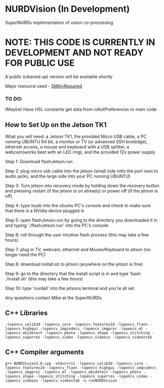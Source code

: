 # NURDVision (In Development)
SuperNURDs implementation of vision co-processing
# NOTE: THIS CODE IS CURRENTLY IN DEVELOPMENT AND NOT READY FOR PUBLIC USE
A public (cleaned up) version will be available shortly

Major resource used - [SMblyRequired](https://github.com/SMblyRequired/Computer-Vision-2017)

### TO DO:
(Maybe) Have HSL constants get data from robotPreferences or main code

## How to Set Up on the Jetson TK1
What you will need: a Jetson TK1, the provided Micro USB cable, a PC running UBUNTU 64 bit, a monitor or TV (or advanced SSH knoledge), ethernet access, a mouse and keyboard with a USB splitter, a webcam(works best with an LED ring), and the provided 12v power supply

Step 1: Download flashJetson.run

Step 2: plug micro usb cable into the jetson (small side intto the port next to audio jacks, and the large side into your PC running UBUNTU)

Step 3: Turn jetson into recovery mode by holding down the recovery button and pressing restart (if the jetson is on already) or power off (if the jetson is off)

Step 4: type lsusb into the ubuntu PC's console and check to make sure that there is a NVidia device plugged in

Step 5: open flashJetson.run by going to the directory you downloaded it in and typing './flashJetson.run' into the PC's console

Step 6: roll through the user intuitive flash process (this may take a few hours)

Step 7: plug in TV, webcam, ethernet and Mouse/Keyboard to jetson (no longer need the PC)

Step 8: download install.sh to jetson (anywhere on the jetson is fine)

Step 9: go to the directory that the install script is in and type 'bash ./install.sh' (this may take a few hours)

Step 10: type 'nurdall' into the jetsons terminal and you're all set 

Any questions contact Mike at the SuperNURDs

## C++ Libraries
	-lopencv_calib3d -lopencv_core -lopencv_features2d -lopencv_flann -lopencv_highgui -lopencv_imgcodecs -lopencv_imgproc -lopencv_ml -lopencv_objdetect -lopencv_photo -lopencv_shape -lopencv_stitching -lopencv_superres -lopencv_video -lopencv_videoio -lopencv_videostab

## C++ Compiler arguments
	g++ NURDVision3.0.cpp -std=c++11 -lopencv_calib3d -lopencv_core -lopencv_features2d -lopencv_flann -lopencv_highgui -lopencv_imgcodecs -lopencv_imgproc -lopencv_ml -lopencv_objdetect -lopencv_photo -lopencv_shape -lopencv_stitching -lopencv_superres -lopencv_video -lopencv_videoio -lopencv_videostab -o runNURDVision
